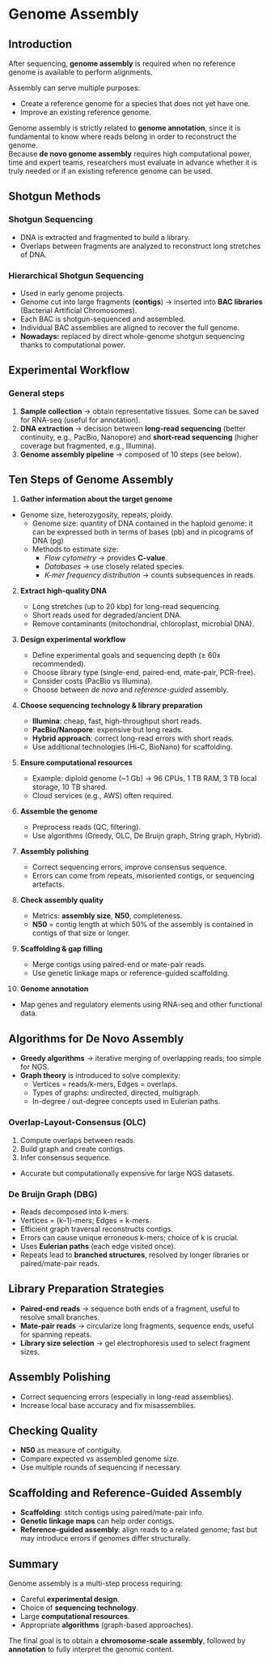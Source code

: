 # Genome Assembly

## Introduction
After sequencing, **genome assembly** is required when no reference genome is available to perform alignments.

Assembly can serve multiple purposes:
- Create a reference genome for a species that does not yet have one.
- Improve an existing reference genome.

Genome assembly is strictly related to **genome annotation**, since it is fundamental to know where reads belong in order to reconstruct the genome.  
Because **de novo genome assembly** requires high computational power, time and expert teams, researchers must evaluate in advance whether it is truly needed or if an existing reference genome can be used.

## Shotgun Methods

### Shotgun Sequencing
- DNA is extracted and fragmented to build a library.  
- Overlaps between fragments are analyzed to reconstruct long stretches of DNA.  

### Hierarchical Shotgun Sequencing
- Used in early genome projects.  
- Genome cut into large fragments (**contigs**) → inserted into **BAC libraries** (Bacterial Artificial Chromosomes).  
- Each BAC is shotgun-sequenced and assembled.  
- Individual BAC assemblies are aligned to recover the full genome.  
- **Nowadays:** replaced by direct whole-genome shotgun sequencing thanks to computational power.

## Experimental Workflow

### General steps
1. **Sample collection** → obtain representative tissues. Some can be saved for RNA-seq (useful for annotation).  
2. **DNA extraction** → decision between **long-read sequencing** (better continuity, e.g., PacBio, Nanopore) and **short-read sequencing** (higher coverage but fragmented, e.g., Illumina).  
3. **Genome assembly pipeline** → composed of 10 steps (see below).  

## Ten Steps of Genome Assembly

1. **Gather information about the target genome**  
- Genome size, heterozygosity, repeats, ploidy.
   - Genome size: quantity of DNA contained in the haploid genome: it can be expressed both in terms of bases (pb) and in picograms of DNA (pg)
   - Methods to estimate size:  
     - *Flow cytometry* → provides **C-value**.  
     - *Databases* → use closely related species.  
     - *K-mer frequency distribution* → counts subsequences in reads.  

2. **Extract high-quality DNA**  
   - Long stretches (up to 20 kbp) for long-read sequencing.  
   - Short reads used for degraded/ancient DNA.  
   - Remove contaminants (mitochondrial, chloroplast, microbial DNA).  

3. **Design experimental workflow**  
   - Define experimental goals and sequencing depth (≥ 60x recommended).  
   - Choose library type (single-end, paired-end, mate-pair, PCR-free).  
   - Consider costs (PacBio vs Illumina).  
   - Choose between *de novo* and *reference-guided* assembly.  

4. **Choose sequencing technology & library preparation**  
   - **Illumina**: cheap, fast, high-throughput short reads.  
   - **PacBio/Nanopore**: expensive but long reads.  
   - **Hybrid approach**: correct long-read errors with short reads.  
   - Use additional technologies (Hi-C, BioNano) for scaffolding.  

5. **Ensure computational resources**  
   - Example: diploid genome (~1 Gb) → 96 CPUs, 1 TB RAM, 3 TB local storage, 10 TB shared.  
   - Cloud services (e.g., AWS) often required.  

6. **Assemble the genome**  
   - Preprocess reads (QC, filtering).  
   - Use algorithms (Greedy, OLC, De Bruijn graph, String graph, Hybrid).  

7. **Assembly polishing**  
   - Correct sequencing errors, improve consensus sequence.  
   - Errors can come from repeats, misoriented contigs, or sequencing artefacts.  

8. **Check assembly quality**  
   - Metrics: **assembly size**, **N50**, completeness.  
   - **N50** = contig length at which 50% of the assembly is contained in contigs of that size or longer.  

9. **Scaffolding & gap filling**  
   - Merge contigs using paired-end or mate-pair reads.  
   - Use genetic linkage maps or reference-guided scaffolding.  

10. **Genome annotation**  
   - Map genes and regulatory elements using RNA-seq and other functional data.  

## Algorithms for De Novo Assembly

- **Greedy algorithms** → iterative merging of overlapping reads; too simple for NGS.  
- **Graph theory** is introduced to solve complexity:
  - Vertices = reads/k-mers, Edges = overlaps.  
  - Types of graphs: undirected, directed, multigraph.  
  - In-degree / out-degree concepts used in Eulerian paths.  

### Overlap-Layout-Consensus (OLC)
1. Compute overlaps between reads.  
2. Build graph and create contigs.  
3. Infer consensus sequence.  
- Accurate but computationally expensive for large NGS datasets.  

### De Bruijn Graph (DBG)
- Reads decomposed into k-mers.  
- Vertices = (k–1)-mers; Edges = k-mers.  
- Efficient graph traversal reconstructs contigs.  
- Errors can cause unique erroneous k-mers; choice of k is crucial.  
- Uses **Eulerian paths** (each edge visited once).  
- Repeats lead to **branched structures**, resolved by longer libraries or paired/mate-pair reads.  

## Library Preparation Strategies

- **Paired-end reads** → sequence both ends of a fragment, useful to resolve small branches.  
- **Mate-pair reads** → circularize long fragments, sequence ends, useful for spanning repeats.  
- **Library size selection** → gel electrophoresis used to select fragment sizes.

## Assembly Polishing
- Correct sequencing errors (especially in long-read assemblies).  
- Increase local base accuracy and fix misassemblies.  

## Checking Quality
- **N50** as measure of contiguity.  
- Compare expected vs assembled genome size.  
- Use multiple rounds of sequencing if necessary.  

## Scaffolding and Reference-Guided Assembly
- **Scaffolding**: stitch contigs using paired/mate-pair info.  
- **Genetic linkage maps** can help order contigs.  
- **Reference-guided assembly**: align reads to a related genome; fast but may introduce errors if genomes differ structurally.  

## Summary
Genome assembly is a multi-step process requiring:
- Careful **experimental design**.  
- Choice of **sequencing technology**.  
- Large **computational resources**.  
- Appropriate **algorithms** (graph-based approaches).  

The final goal is to obtain a **chromosome-scale assembly**, followed by **annotation** to fully interpret the genomic content.  


